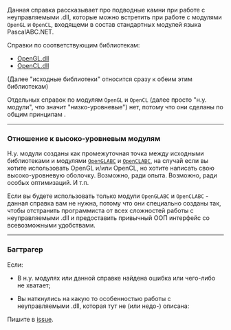 ﻿


Данная справка рассказывает про подводные камни при работе с неуправляемыми .dll,
которые можно встретить при работе с модулями `OpenGL` и `OpenCL`, входящеми в состав стандартных модулей языка PascalABC.NET.

Справки по соответствующим библиотекам:
- [OpenGL.dll](https://www.khronos.org/registry/OpenGL/specs/gl/)
- [OpenCL.dll](https://www.khronos.org/registry/OpenCL/)

(Далее "исходные библиотеки" относится сразу к обеим этим библиотекам)

Отдельных справок по модулям `OpenGL` и `OpenCL` (далее просто "н.у. модули", что значит "низко-уровневые")
нет, потому что они сделаны по
<a path="../Основные принципы/">
общим принципам
</a>
.

---
### Отношение к высоко-уровневым модулям

Н.у. модули созданы как промежуточная точка между исходными библиотеками и модулями
[`OpenGLABC`](Справка%20OpenGLABC.html)
и
[`OpenCLABC`](Справка%20OpenCLABC.html),
на случай если вы хотите использовать OpenGL и/или OpenCL, но хотите написать свою высоко-уровневую оболочку.
Возможно, ради опыта. Возможно, ради особых оптимизаций. И т.п.

Если вы будете использовать только модули `OpenGLABC` и `OpenCLABC` - данная справка вам не нужна,
потому что они специально созданы так, чтобы отстранить программиста от всех сложностей
работы с неуправляемыми .dll и предоставить привычный ООП интерфейс со всевозможными удобствами.

---
### Багтрагер

Если:

- В н.у. модулях или данной справке найдена ошибка или чего-либо не хватает;

- Вы наткнулись на какую то особенностью работы с неуправляемыми .dll, которая тут не (или недо-) описана:

Пишите в [issue](https://github.com/SunSerega/POCGL/issues).


